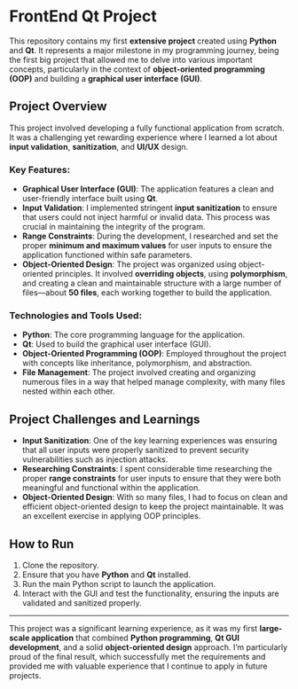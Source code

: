 # FrontEnd Qt Project

This repository contains my first **extensive project** created using **Python** and **Qt**. It represents a major milestone in my programming journey, being the first big project that allowed me to delve into various important concepts, particularly in the context of **object-oriented programming (OOP)** and building a **graphical user interface (GUI)**.

## Project Overview
This project involved developing a fully functional application from scratch. It was a challenging yet rewarding experience where I learned a lot about **input validation**, **sanitization**, and **UI/UX** design. 

### Key Features:
- **Graphical User Interface (GUI)**: The application features a clean and user-friendly interface built using **Qt**.
- **Input Validation**: I implemented stringent **input sanitization** to ensure that users could not inject harmful or invalid data. This process was crucial in maintaining the integrity of the program.
- **Range Constraints**: During the development, I researched and set the proper **minimum and maximum values** for user inputs to ensure the application functioned within safe parameters.
- **Object-Oriented Design**: The project was organized using object-oriented principles. It involved **overriding objects**, using **polymorphism**, and creating a clean and maintainable structure with a large number of files—about **50 files**, each working together to build the application.

### Technologies and Tools Used:
- **Python**: The core programming language for the application.
- **Qt**: Used to build the graphical user interface (GUI).
- **Object-Oriented Programming (OOP)**: Employed throughout the project with concepts like inheritance, polymorphism, and abstraction.
- **File Management**: The project involved creating and organizing numerous files in a way that helped manage complexity, with many files nested within each other.

## Project Challenges and Learnings
- **Input Sanitization**: One of the key learning experiences was ensuring that all user inputs were properly sanitized to prevent security vulnerabilities such as injection attacks.
- **Researching Constraints**: I spent considerable time researching the proper **range constraints** for user inputs to ensure that they were both meaningful and functional within the application.
- **Object-Oriented Design**: With so many files, I had to focus on clean and efficient object-oriented design to keep the project maintainable. It was an excellent exercise in applying OOP principles.

## How to Run
1. Clone the repository.
2. Ensure that you have **Python** and **Qt** installed.
3. Run the main Python script to launch the application.
4. Interact with the GUI and test the functionality, ensuring the inputs are validated and sanitized properly.

---

This project was a significant learning experience, as it was my first **large-scale application** that combined **Python programming**, **Qt GUI development**, and a solid **object-oriented design** approach. I’m particularly proud of the final result, which successfully met the requirements and provided me with valuable experience that I continue to apply in future projects.
